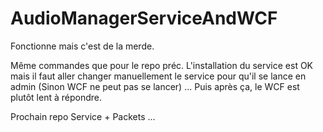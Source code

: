 # AudioManagerServiceAndWCF
Fonctionne mais c'est de la merde.

Même commandes que pour le repo préc.
L'installation du service est OK mais il faut aller changer manuellement le service pour qu'il se lance en admin (Sinon WCF ne peut pas se lancer) ...
Puis après ça, le WCF est plutôt lent à répondre.

Prochain repo Service + Packets ... 
